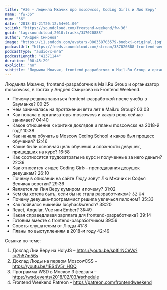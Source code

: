 ```yaml
---
title: "#36 – Людмила Мжачих про moscowcss, Coding Girls и Лию Веру"
name: "fw-36"
num: "36"
date: "2018-01-21T20:12:54+01:00"
scLink: "https://soundcloud.com/frontend-weekend/fw-36"
guid: "tag:soundcloud,2010:tracks/387020888"
author: "Андрей Смирнов"
image: "https://i1.sndcdn.com/avatars-000358703579-bnobxj-original.jpg"
podcastUrl: "https://feeds.soundcloud.com/stream/387020888-frontend-weekend-fw-36.m4a"
podcastType: "audio/x-m4a"
podcastLength: "41371144"
duration: "00:45:29"
explicit: "no"
subtitle: "Людмила Мжачих, frontend-разработчик в Mail.Ru Group и организатор moscowcss, в гостях у Андрея Смирнова из Frontend Weekend. "
---
```

Людмила Мжачих, frontend-разработчик в Mail.Ru Group и организатор moscowcss, в гостях у Андрея Смирнова из Frontend Weekend. 

- Почему решила заняться frontend-разработкой после учебы в Бауманке? 00:25
- Чем занималась на протяжении пяти лет в Mail.ru Group? 03:03
- Как попала в организаторы moscowcss и какую роль сейчас занимает? 04:40
- Какое отношение к критике докладов и планы moscowcss на 2018-й год? 10:38
- Как начала обучать в Moscow Coding School и каков был процесс обучения? 12:46
- Какие были основная цель обучения и сложности девушек, пришедших на курс? 16:58
- Как соотносятся трудозатраты на курс и полученные за него деньги? 22:36
- Как относится к идее Coding Girls - преподавания девушек девушкам? 26:10
- Почему в описании на сайте Люду зовут Лю Мжачих и Софья Великая верстки? 29:36
- Является ли Лия Веру кумиром и почему? 31:02
- Кем бы хотела быть, если бы не стала разработчиком? 32:04
- Почему девушка-программист решила увлечься пилоном? 35:33
- Как появился никнейм lucyhackwrench? 38:20
- React, Angular, Vue или Ember? 38:49
- Какая справедливая зарплата для frontend-разработчика? 39:14
- Готовим вместе с frontend-разработчиком 39:56
- Советы слушателям от Люды 41:18
- Планы по выступлениям в 2018-м году 42:49

Ссылки по теме:
1) Доклад Лии Веру на HolyJS – https://youtu.be/spIfirNCeVs?t=7h57m56s
2) Доклад Люды на первом MoscowCSS – https://youtu.be/1BS4V5r_HQQ
3) Программа WSD в Москве 3 февраля – https://wsd.events/2018/02/03/#schedule
4) Frontend Weekend Patreon – https://patreon.com/frontendweekend